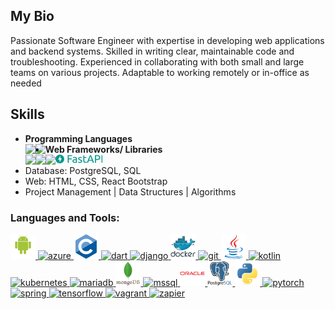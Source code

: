 <h2>My Bio</h2>
Passionate Software Engineer with expertise in developing web applications and backend systems. Skilled in 
writing clear, maintainable code and troubleshooting. Experienced in collaborating with both small and large 
teams on various projects. Adaptable to working remotely or in-office as needed

<h2>Skills</h2>
<ul>
<li><strong>Programming Languages</strong>
  <br><img src = "https://img.shields.io/badge/python-%23ED8B00.svg?style=for-the-badge&logo=java&logoColor=white" align = "left"/> 
  <img src="https://img.shields.io/badge/javascript-%23323330.svg?style=for-the-badge&logo=javascript&logoColor=%23F7DF1E" align="left"/>
</li>
<li><strong>Web Frameworks/ Libraries</strong> 
  <br><img src="https://img.shields.io/badge/react-%2320232a.svg?style=for-the-badge&logo=react&logoColor=%2361DAFB" align="left"/> 
  <img src = "https://img.shields.io/badge/flask-%23CC342D.svg?style=for-the-badge&logo=flask&logoColor=white" align = "left"/> 
  <img src = "https://img.shields.io/badge/django-%23CC0000.svg?style=for-the-badge&logo=django&logoColor=white" align = "left"/>
  <svg xmlns="http://www.w3.org/2000/svg" width="5.39em" height="1em" viewBox="0 0 512 95"><g fill="#009688"><path d="M47.286 0C21.179 0 0 21.18 0 47.286s21.18 47.286 47.286 47.286s47.286-21.18 47.286-47.286S73.392 0 47.286 0m-2.464 85.19V55.53H28.334l23.69-46.149v29.66h15.872z" opacity="0.98"/><path d="M132.334 87.821V6.161h49.255v9.78h-37.825V40.57h33.583v9.663h-33.583v37.59zm77.339-7.895l1.681-.006q2.862-.02 5.153-.111q3.063-.236 5.067-.708V60.837q-1.179-.59-3.889-.943q-2.592-.471-6.363-.471q-2.475 0-5.302.353a15.8 15.8 0 0 0-5.067 1.532a10.2 10.2 0 0 0-3.771 3.064q-1.532 1.885-1.532 5.067q0 5.892 3.77 8.248q3.772 2.24 10.253 2.24m-.943-54.911q6.186 0 10.508 1.553l.568.214q4.29 1.54 6.936 4.414l.37.418q2.829 3.064 4.007 7.423q1.178 4.242 1.178 9.427v38.297l-2.121.367q-.849.151-1.885.34l-1.282.177q-1.989.264-4.375.53q-3.18.353-6.952.589q-3.652.353-7.306.353q-5.184 0-9.544-1.06t-7.542-3.3q-3.18-2.355-4.949-6.127q-1.767-3.77-1.767-9.073q0-5.067 2.003-8.72q2.121-3.653 5.656-5.892q3.535-2.238 8.248-3.3q4.714-1.06 9.899-1.06q1.65 0 3.417.236q1.767.118 3.3.471l1.047.157q.746.118 1.374.236l1.603.327q.276.06.453.105v-3.064a24 24 0 0 0-.59-5.302q-.588-2.71-2.12-4.714q-1.533-2.12-4.242-3.299q-2.593-1.296-6.835-1.296q-4.969 0-8.848.693l-1.8.336q-3.189.62-4.906 1.327l-1.296-9.073q2.12-.942 7.07-1.767q4.454-.849 9.576-.934zm55.911 54.911q6.717 0 9.898-1.767q3.3-1.768 3.3-5.656q0-4.007-3.182-6.363q-3.182-2.358-10.487-5.303a304 304 0 0 1-6.835-2.828q-3.18-1.532-5.538-3.535a15.2 15.2 0 0 1-3.77-4.831q-1.415-2.828-1.415-6.953q0-8.13 6.01-12.844q6.01-4.83 16.379-4.831q2.592 0 5.185.353a42 42 0 0 1 4.83.707q1.92.303 3.406.693l1.316.36q1.17.332 1.878.597l-2.003 9.427q-1.768-.942-5.539-1.885q-3.77-1.06-9.073-1.06q-4.596 0-8.013 1.884q-3.417 1.768-3.417 5.657q0 2.002.707 3.535q.824 1.531 2.357 2.828q1.65 1.178 4.006 2.239t5.656 2.238q4.361 1.65 7.777 3.3q3.417 1.532 5.774 3.653a13.8 13.8 0 0 1 3.771 5.185q1.296 2.945 1.296 7.305q0 8.484-6.363 12.844q-6.245 4.36-17.911 4.36q-7.724 0-12.258-1.276l-2.468-.715q-2.984-.885-4.246-1.426l2.004-9.427l1.505.55q1.755.63 4.504 1.571q3.882 1.331 10.164 1.41zm48.467-53.38h23.214v9.192h-23.214v28.28q0 4.596.707 7.66q.708 2.946 2.121 4.713q1.414 1.65 3.535 2.357t4.95.707q4.948 0 7.894-1.06l4.243-1.65l2.12 9.073q-1.65.825-5.773 2.003q-4.125 1.296-9.427 1.296q-6.245 0-10.37-1.531q-4.006-1.65-6.48-4.832q-2.475-3.18-3.536-7.777q-.942-4.713-.942-10.84V9.46l10.958-1.886zm92.424 61.275a432 432 0 0 1-3.77-10.37a850 850 0 0 0-3.654-10.487h-37l-7.424 20.857h-11.901l2.645-7.243q2.272-6.195 4.398-11.889l3.435-9.172a1218 1218 0 0 1 6.372-16.591a830 830 0 0 1 7.03-16.852l.865-2.002a461 461 0 0 1 8.13-17.91h10.488a461 461 0 0 1 6.825 14.892l1.306 3.018a578 578 0 0 1 7.777 18.854a788 788 0 0 1 7.307 18.771l2.618 6.992a2417 2417 0 0 1 7.043 19.132zm-10.723-30.283a891 891 0 0 0-7.542-19.797a312 312 0 0 0-7.659-18.5a312 312 0 0 0-7.895 18.5a909 909 0 0 0-7.306 19.797zm55.867-52.202q16.751 0 25.906 6.256l.489.343q9.309 6.48 9.309 19.443q0 7.07-2.592 12.137q-2.475 4.95-7.306 8.13q-4.714 3.064-11.548 4.479q-6.834 1.413-15.437 1.414h-9.073V87.82h-11.43V7.34q4.83-1.18 10.723-1.532q5.409-.425 9.958-.467zm.942 10.016l-2.221.01q-5.698.045-8.973.344v32.051h8.602q5.892 0 10.605-.707q4.714-.825 7.895-2.592q3.3-1.885 5.067-5.067q1.768-3.181 1.768-8.13q0-4.42-1.657-7.389l-.229-.389q-1.767-3.064-4.949-4.831q-3.063-1.885-7.188-2.593q-4.124-.706-8.72-.707m48.952-9.19H512v81.66h-11.43z"/></g></svg>
</li>
<li>Database: PostgreSQL, SQL</li>
<li>Web: HTML, CSS, React Bootstrap</li>
<li>Project Management | Data Structures | Algorithms</li>
</ul>

<h3 align="left">Languages and Tools:</h3>
<p align="left"> <a href="https://developer.android.com" target="_blank" rel="noreferrer"> <img src="https://raw.githubusercontent.com/devicons/devicon/master/icons/android/android-original-wordmark.svg" alt="android" width="40" height="40"/> </a> <a href="https://azure.microsoft.com/en-in/" target="_blank" rel="noreferrer"> <img src="https://www.vectorlogo.zone/logos/microsoft_azure/microsoft_azure-icon.svg" alt="azure" width="40" height="40"/> </a> <a href="https://www.cprogramming.com/" target="_blank" rel="noreferrer"> <img src="https://raw.githubusercontent.com/devicons/devicon/master/icons/c/c-original.svg" alt="c" width="40" height="40"/> </a> <a href="https://dart.dev" target="_blank" rel="noreferrer"> <img src="https://www.vectorlogo.zone/logos/dartlang/dartlang-icon.svg" alt="dart" width="40" height="40"/> </a> <a href="https://www.djangoproject.com/" target="_blank" rel="noreferrer"> <img src="https://cdn.worldvectorlogo.com/logos/django.svg" alt="django" width="40" height="40"/> </a> <a href="https://www.docker.com/" target="_blank" rel="noreferrer"> <img src="https://raw.githubusercontent.com/devicons/devicon/master/icons/docker/docker-original-wordmark.svg" alt="docker" width="40" height="40"/> </a> <a href="https://git-scm.com/" target="_blank" rel="noreferrer"> <img src="https://www.vectorlogo.zone/logos/git-scm/git-scm-icon.svg" alt="git" width="40" height="40"/> </a> <a href="https://www.java.com" target="_blank" rel="noreferrer"> <img src="https://raw.githubusercontent.com/devicons/devicon/master/icons/java/java-original.svg" alt="java" width="40" height="40"/> </a> <a href="https://kotlinlang.org" target="_blank" rel="noreferrer"> <img src="https://www.vectorlogo.zone/logos/kotlinlang/kotlinlang-icon.svg" alt="kotlin" width="40" height="40"/> </a> <a href="https://kubernetes.io" target="_blank" rel="noreferrer"> <img src="https://www.vectorlogo.zone/logos/kubernetes/kubernetes-icon.svg" alt="kubernetes" width="40" height="40"/> </a> <a href="https://mariadb.org/" target="_blank" rel="noreferrer"> <img src="https://www.vectorlogo.zone/logos/mariadb/mariadb-icon.svg" alt="mariadb" width="40" height="40"/> </a> <a href="https://www.mongodb.com/" target="_blank" rel="noreferrer"> <img src="https://raw.githubusercontent.com/devicons/devicon/master/icons/mongodb/mongodb-original-wordmark.svg" alt="mongodb" width="40" height="40"/> </a> <a href="https://www.microsoft.com/en-us/sql-server" target="_blank" rel="noreferrer"> <img src="https://www.svgrepo.com/show/303229/microsoft-sql-server-logo.svg" alt="mssql" width="40" height="40"/> </a> <a href="https://www.oracle.com/" target="_blank" rel="noreferrer"> <img src="https://raw.githubusercontent.com/devicons/devicon/master/icons/oracle/oracle-original.svg" alt="oracle" width="40" height="40"/> </a> <a href="https://www.postgresql.org" target="_blank" rel="noreferrer"> <img src="https://raw.githubusercontent.com/devicons/devicon/master/icons/postgresql/postgresql-original-wordmark.svg" alt="postgresql" width="40" height="40"/> </a> <a href="https://www.python.org" target="_blank" rel="noreferrer"> <img src="https://raw.githubusercontent.com/devicons/devicon/master/icons/python/python-original.svg" alt="python" width="40" height="40"/> </a> <a href="https://pytorch.org/" target="_blank" rel="noreferrer"> <img src="https://www.vectorlogo.zone/logos/pytorch/pytorch-icon.svg" alt="pytorch" width="40" height="40"/> </a> <a href="https://spring.io/" target="_blank" rel="noreferrer"> <img src="https://www.vectorlogo.zone/logos/springio/springio-icon.svg" alt="spring" width="40" height="40"/> </a> <a href="https://www.tensorflow.org" target="_blank" rel="noreferrer"> <img src="https://www.vectorlogo.zone/logos/tensorflow/tensorflow-icon.svg" alt="tensorflow" width="40" height="40"/> </a> <a href="https://www.vagrantup.com/" target="_blank" rel="noreferrer"> <img src="https://www.vectorlogo.zone/logos/vagrantup/vagrantup-icon.svg" alt="vagrant" width="40" height="40"/> </a> <a href="https://zapier.com" target="_blank" rel="noreferrer"> <img src="https://www.vectorlogo.zone/logos/zapier/zapier-icon.svg" alt="zapier" width="40" height="40"/> </a> </p>

